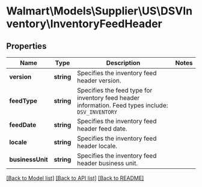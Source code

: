 # Walmart\Models\Supplier\US\DSVInventory\InventoryFeedHeader

## Properties

Name | Type | Description | Notes
------------ | ------------- | ------------- | -------------
**version** | **string** | Specifies the inventory feed header version. |
**feedType** | **string** | Specifies the feed type for inventory feed header information.   Feed types include:  `DSV_INVENTORY` |
**feedDate** | **string** | Specifies the inventory feed header feed date. |
**locale** | **string** | Specifies the inventory feed header locale. |
**businessUnit** | **string** | Specifies the inventory feed header business unit. |


[[Back to Model list]](./) [[Back to API list]](../../../../../README.md#supported-apis) [[Back to README]](../../../../../README.md)
